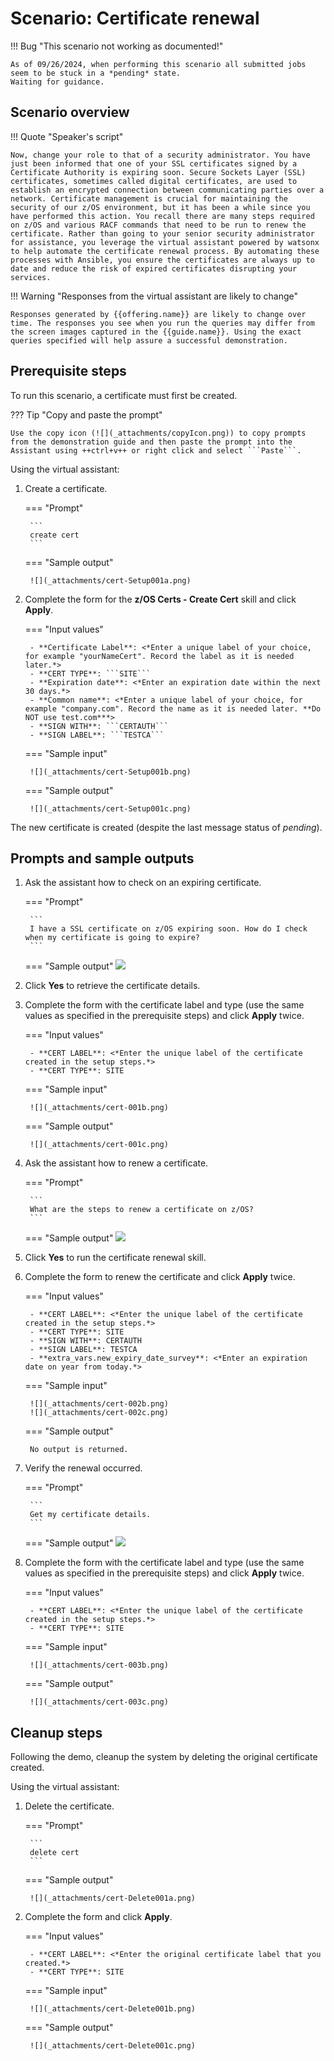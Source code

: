 # Scenario: Certificate renewal
!!! Bug "This scenario not working as documented!"

    As of 09/26/2024, when performing this scenario all submitted jobs seem to be stuck in a *pending* state.
    Waiting for guidance.
    
## Scenario overview

!!! Quote "Speaker's script"

    Now, change your role to that of a security administrator. You have just been informed that one of your SSL certificates signed by a Certificate Authority is expiring soon. Secure Sockets Layer (SSL) certificates, sometimes called digital certificates, are used to establish an encrypted connection between communicating parties over a network. Certificate management is crucial for maintaining the security of our z/OS environment, but it has been a while since you have performed this action. You recall there are many steps required on z/OS and various RACF commands that need to be run to renew the certificate. Rather than going to your senior security administrator for assistance, you leverage the virtual assistant powered by watsonx to help automate the certificate renewal process. By automating these processes with Ansible, you ensure the certificates are always up to date and reduce the risk of expired certificates disrupting your services.

!!! Warning "Responses from the virtual assistant are likely to change"

    Responses generated by {{offering.name}} are likely to change over time. The responses you see when you run the queries may differ from the screen images captured in the {{guide.name}}. Using the exact queries specified will help assure a successful demonstration.
    
## Prerequisite steps
To run this scenario, a certificate must first be created. 

??? Tip "Copy and paste the prompt"

    Use the copy icon (![](_attachments/copyIcon.png)) to copy prompts from the demonstration guide and then paste the prompt into the Assistant using ++ctrl+v++ or right click and select ```Paste```.

Using the virtual assistant:

1. Create a certificate.
    
    <!--- begin-tab-group --->
    === "Prompt"

        ```
        create cert
        ```

    === "Sample output"

        ![](_attachments/cert-Setup001a.png)
    <!--- end-tab-group --->

2. Complete the form for the **z/OS Certs - Create Cert** skill and click **Apply**.
    
    <!--- begin-tab-group --->
    === "Input values"

        - **Certificate Label**: <*Enter a unique label of your choice, for example "yourNameCert". Record the label as it is needed later.*>
        - **CERT TYPE**: ```SITE```
        - **Expiration date**: <*Enter an expiration date within the next 30 days.*>
        - **Common name**: <*Enter a unique label of your choice, for example "company.com". Record the name as it is needed later. **Do NOT use test.com***>
        - **SIGN WITH**: ```CERTAUTH```
        - **SIGN LABEL**: ```TESTCA```   
    === "Sample input"

        ![](_attachments/cert-Setup001b.png)
    === "Sample output"
    
        ![](_attachments/cert-Setup001c.png)
    <!--- end-tab-group --->

The new certificate is created (despite the last message status of *pending*).

## Prompts and sample outputs

1. Ask the assistant how to check on an expiring certificate.

    <!--- begin-tab-group --->
    === "Prompt"

        ```
        I have a SSL certificate on z/OS expiring soon. How do I check when my certificate is going to expire?
        ```

    === "Sample output"
        ![](_attachments/cert-001a.png)
    <!--- end-tab-group --->

2. Click **Yes** to retrieve the certificate details.
3. Complete the form with the certificate label and type (use the same values as specified in the prerequisite steps) and click **Apply** twice.
    
    <!--- begin-tab-group --->
    === "Input values"
   
        - **CERT LABEL**: <*Enter the unique label of the certificate created in the setup steps.*>
        - **CERT TYPE**: SITE
    === "Sample input"

        ![](_attachments/cert-001b.png)
    === "Sample output"
    
        ![](_attachments/cert-001c.png)
    <!--- end-tab-group --->

4. Ask the assistant how to renew a certificate.

    <!--- begin-tab-group --->
    === "Prompt"

        ```
        What are the steps to renew a certificate on z/OS?
        ```

    === "Sample output"
        ![](_attachments/cert-002a.png)
    <!--- end-tab-group --->

5. Click **Yes** to run the certificate renewal skill.
6. Complete the form to renew the certificate and click **Apply** twice.

    <!--- begin-tab-group --->
    === "Input values"

        - **CERT LABEL**: <*Enter the unique label of the certificate created in the setup steps.*>           
        - **CERT TYPE**: SITE
        - **SIGN WITH**: CERTAUTH
        - **SIGN LABEL**: TESTCA
        - **extra_vars.new_expiry_date_survey**: <*Enter an expiration date on year from today.*>

    === "Sample input"
    
        ![](_attachments/cert-002b.png)
        ![](_attachments/cert-002c.png)

    === "Sample output"

        No output is returned.
    <!--- end-tab-group --->

7. Verify the renewal occurred.
    
    <!--- begin-tab-group --->
    === "Prompt"

        ```
        Get my certificate details.
        ```

    === "Sample output"
        ![](_attachments/cert-003a.png)
    <!--- end-tab-group --->

8. Complete the form with the certificate label and type (use the same values as specified in the prerequisite steps) and click **Apply** twice.
    
    <!--- begin-tab-group --->
    === "Input values"
   
        - **CERT LABEL**: <*Enter the unique label of the certificate created in the setup steps.*>
        - **CERT TYPE**: SITE
    === "Sample input"

        ![](_attachments/cert-003b.png)
    === "Sample output"
    
        ![](_attachments/cert-003c.png)
    <!--- end-tab-group --->

## Cleanup steps
Following the demo, cleanup the system by deleting the original certificate created.

Using the virtual assistant:

1. Delete the certificate.
    
    <!--- begin-tab-group --->
    === "Prompt"

        ```
        delete cert
        ```

    === "Sample output"

        ![](_attachments/cert-Delete001a.png)
    <!--- end-tab-group --->

2. Complete the form and click **Apply**.
    
    <!--- begin-tab-group --->
    === "Input values"

        - **CERT LABEL**: <*Enter the original certificate label that you created.*>
        - **CERT TYPE**: SITE 
    === "Sample input"

        ![](_attachments/cert-Delete001b.png)
    === "Sample output"
    
        ![](_attachments/cert-Delete001c.png)
    <!--- end-tab-group --->

